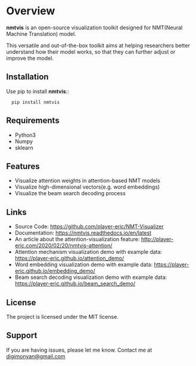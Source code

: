 # **Overview**

**nmtvis** is an open-source visualization toolkit designed for NMT(Neural Machine Translation) model.

<!--more-->

This versatile and out-of-the-box toolkit aims at helping researchers better understand how their model works, so that they can further adjust or improve the model.

## Installation

Use pip to install **nmtvis**::

      pip install nmtvis

## Requirements

- Python3
- Numpy
- sklearn

## Features

- Visualize attention weights in attention-based NMT models
- Visualize high-dimensional vectors(e.g. word embeddings)
- Visualize the beam search decoding process

## Links

- Source Code: https://github.com/player-eric/NMT-Visualizer
- Documentation: https://nmtvis.readthedocs.io/en/latest
- An article about the attention-visualization feature: http://player-eric.com/2020/02/20/nmtvis-attention/
- Attention mechanism visualization demo with example data: https://player-eric.github.io/attention_demo/
- Word embedding visualization demo with example data: https://player-eric.github.io/embedding_demo/
- Beam search decoding visualization demo with example data: https://player-eric.github.io/beam_search_demo/
 
## License

The project is licensed under the MIT license.

## Support

If you are having issues, please let me know.
Contact me at digimonyan@gmail.com
